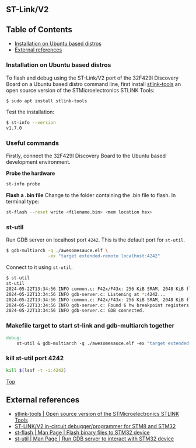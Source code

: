 ## ST-Link/V2

## Table of Contents
- [Installation on Ubuntu based distros](#installation-on-ubuntu-based-distros)
- [External references](#external-references)

### Installation  on Ubuntu based distros

To flash and debug using the ST-Link/V2 port of the 32F429I Discovery Board on a Ubuntu based distro command line, first install [stlink-tools](https://github.com/stlink-org/stlink?tab=readme-ov-file) an open source version of the STMicroelectronics STLINK Tools:

```bash
$ sudo apt install stlink-tools
```

Test the installation:
```bash
$ st-info --version
v1.7.0
```

### Useful commands
Firstly, connect the 32F429I Discovery Board to the Ubuntu based development environment.

**Probe the hardware**
```bash
st-info probe
```
**Flash a .bin file**
Change to the folder containing the .bin file to flash. In terminal type:
```bash
st-flash --reset write <filename.bin> <mem location hex>
```

### st-util

Run GDB server on localhost port `4242`. This is the default port for `st-util`.

```bash
$ gdb-multiarch -q ./awesomesauce.elf \
                -ex "target extended-remote localhost:4242"
```

Connect to it using `st-util`.

```bash
$ st-util
st-util
2024-05-22T13:34:56 INFO common.c: F42x/F43x: 256 KiB SRAM, 2048 KiB flash in at least 16 KiB pages.
2024-05-22T13:34:56 INFO gdb-server.c: Listening at *:4242...
2024-05-22T13:34:56 INFO common.c: F42x/F43x: 256 KiB SRAM, 2048 KiB flash in at least 16 KiB pages.
2024-05-22T13:34:56 INFO gdb-server.c: Found 6 hw breakpoint registers
2024-05-22T13:34:56 INFO gdb-server.c: GDB connected.
```

### Makefile target to start st-link and gdb-multiarch together

```Makefile
debug:
    st-util & gdb-multiarch -q ./awesomesauce.elf -ex "target extended-remote localhost:4242"
```
### kill st-util port 4242

```bash
kill $(lsof -t -i:4242)
```

[Top](#table-of-contents)
## External references
- [stlink-tools | Open source version of the STMicroelectronics STLINK Tools](https://github.com/stlink-org/stlink?tab=readme-ov-file)
- [ST-LINK/V2 in-circuit debugger/programmer for STM8 and STM32](https://www.st.com/en/development-tools/st-link-v2.html)
- [st-flash | Man Page | Flash binary files to STM32 device](https://www.mankier.com/1/st-flash)
- [st-util | Man Page | Run GDB server to interact with STM32 device](https://www.mankier.com/1/st-util)
